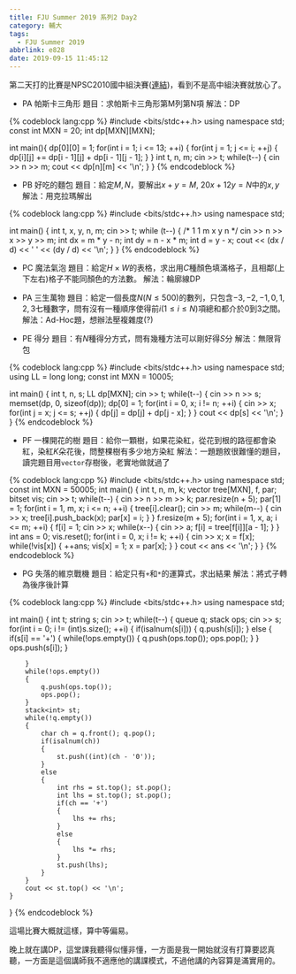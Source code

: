 ```yaml
---
title: FJU Summer 2019 系列2 Day2
category: 輔大
tags:
  - FJU Summer 2019
abbrlink: e828
date: 2019-09-15 11:45:12
---
```

第二天打的比賽是NPSC2010國中組決賽([連結](http://contest.cc.ntu.edu.tw/npsc2010/schedule.asp))，看到不是高中組決賽就放心了。
<!-- more -->
* PA 帕斯卡三角形
題目：求帕斯卡三角形第M列第N項
解法：DP

{% codeblock lang:cpp %}
#include <bits/stdc++.h>
using namespace std;
const int MXN = 20;
int dp[MXN][MXN];
 
int main(){
    dp[0][0] = 1;
    for(int i = 1; i <= 13; ++i)
    {
        for(int j = 1; j <= i; ++j)
        {
            dp[i][j] += dp[i - 1][j] + dp[i - 1][j - 1];
        }
    }
    int t, n, m;
    cin >> t;
    while(t--)
    {
        cin >> n >> m;
        cout << dp[n][m] << '\n';
    }
}
{% endcodeblock %}

* PB 好吃的麵包
題目：給定$M, N$，要解出$x+y=M$, $20x+12y=N$中的$x, y$
解法：用克拉瑪解出

{% codeblock lang:cpp %}
#include <bits/stdc++.h>
using namespace std;
 
int main()
{
    int t, x, y, n, m;
    cin >> t;
    while (t--)
    {
        /*
        1 1 m
        x y n
        */
        cin >> n >> x >> y >> m;
        int dx = m * y - n;
        int dy = n - x * m;
        int d = y - x;
        cout << (dx / d) << ' ' << (dy / d) << '\n';
    }
}
{% endcodeblock %}

* PC 魔法氣泡
題目：給定$H \times W$的表格，求出用$C$種顏色填滿格子，且相鄰(上下左右)格子不能同顏色的方法數。
解法：輪廓線DP

* PA 三生萬物
題目：給定一個長度$N(N\leq 500)$的數列，只包含$-3, -2, -1, 0, 1, 2, 3$七種數字，問有沒有一種順序使得前$i(1 \leq i \leq N)$項總和都介於$0$到$3$之間。
解法：Ad-Hoc題，想辦法壓複雜度(?)

* PE 得分
題目：有$N$種得分方式，問有幾種方法可以剛好得$S$分
解法：無限背包

{% codeblock lang:cpp %}
#include <bits/stdc++.h>
using namespace std;
using LL = long long;
const int MXN = 10005;
 
int main()
{
    int t, n, s;
    LL dp[MXN];
    cin >> t;
    while(t--)
    {
        cin >> n >> s;
        memset(dp, 0, sizeof(dp));
        dp[0] = 1;
        for(int i = 0, x; i != n; ++i)
        {
            cin >> x;
            for(int j = x; j <= s; ++j)
            {
                dp[j] = dp[j] + dp[j - x];
            }
        }
        cout << dp[s] << '\n';
    }
}
{% endcodeblock %}

* PF 一棵開花的樹
題目：給你一顆樹，如果花染紅，從花到根的路徑都會染紅，染紅$K$朵花後，問整棵樹有多少地方染紅
解法：一題題敘很難懂的題目，讀完題目用`vector`存樹後，老實地做就過了

{% codeblock lang:cpp %}
#include <bits/stdc++.h>
using namespace std;
const int MXN = 50005;
int main()
{
    int t, n, m, k;
    vector<int> tree[MXN], f, par;
    bitset<MXN> vis;
    cin >> t;
    while(t--)
    {
        cin >> n >> m >> k;
        par.resize(n + 5);
        par[1] = 1;
        for(int i = 1, m, x; i <= n; ++i)
        {
            tree[i].clear();
            cin >> m;
            while(m--)
            {
                cin >> x;
                tree[i].push_back(x);
                par[x] = i;
            }
        }
        f.resize(m + 5);
        for(int i = 1, x, a; i <= m; ++i)
        {
            f[i] = 1;
            cin >> x;
            while(x--)
            {
                cin >> a;
                f[i] = tree[f[i]][a - 1];
            }
        }
        int ans = 0;
        vis.reset();
        for(int i = 0, x; i != k; ++i)
        {
            cin >> x;
            x = f[x];
            while(!vis[x])
            {
                ++ans;
                vis[x] = 1;
                x = par[x];
            }
        }
        cout << ans << '\n';
    }
}
{% endcodeblock %}

* PG 失落的維京戰機
題目：給定只有`+`和`*`的運算式，求出結果
解法：將式子轉為後序後計算

{% codeblock lang:cpp %}
#include <bits/stdc++.h>
using namespace std;
 
int main()
{
    int t;
    string s;
    cin >> t;
    while(t--)
    {
        queue<char> q;
        stack<char> ops;
        cin >> s;
        for(int i = 0; i != (int)s.size(); ++i)
        {
            if(isalnum(s[i]))
            {
                q.push(s[i]);
            }
            else
            { 
                if(s[i] == '+')
                {
                    while(!ops.empty())
                    {
                        q.push(ops.top());
                        ops.pop();
                    }
                }
                ops.push(s[i]);
            }
             
        }
        while(!ops.empty())
        {
            q.push(ops.top());
            ops.pop();
        }
        stack<int> st;
        while(!q.empty())
        {
            char ch = q.front(); q.pop();
            if(isalnum(ch))
            {
                st.push((int)(ch - '0'));
            }
            else
            {
                int rhs = st.top(); st.pop();
                int lhs = st.top(); st.pop();
                if(ch == '+')
                {
                    lhs += rhs;
                }
                else
                {
                    lhs *= rhs;
                }
                st.push(lhs);                
            } 
        }
        cout << st.top() << '\n';
    }
}
{% endcodeblock %}

這場比賽大概就這樣，算中等偏易。

晚上就在講DP，這堂課我聽得似懂非懂，一方面是我一開始就沒有打算要認真聽，一方面是這個講師我不適應他的講課模式，不過他講的內容算是滿實用的。